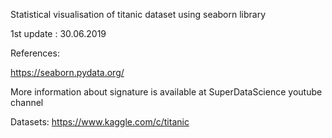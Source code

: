 
Statistical visualisation of titanic dataset using seaborn library

1st update : 30.06.2019



References: 

https://seaborn.pydata.org/

More information about signature is available at SuperDataScience youtube channel 

Datasets: https://www.kaggle.com/c/titanic 

